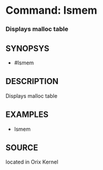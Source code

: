 # Command: lsmem

### Displays malloc table

## SYNOPSYS
+ #lsmem

## DESCRIPTION
Displays malloc table

## EXAMPLES
+ lsmem

## SOURCE
located in Orix Kernel

